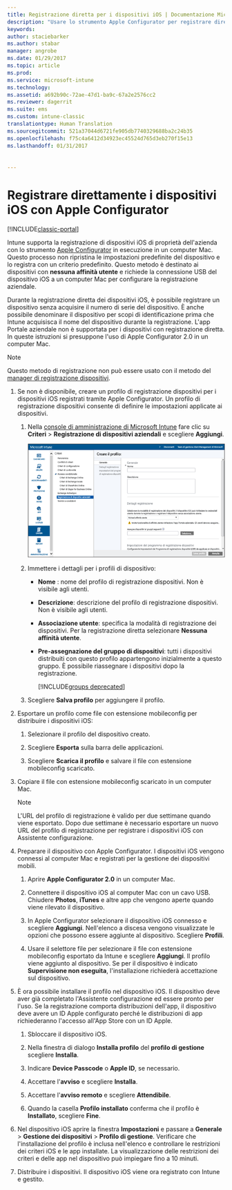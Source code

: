 ```yaml
---
title: Registrazione diretta per i dispositivi iOS | Documentazione Microsoft
description: "Usare lo strumento Apple Configurator per registrare direttamente i dispositivi iOS di proprietà dell&quot;azienda con un criterio predefinito mediante connessione USB a un computer Mac."
keywords: 
author: staciebarker
ms.author: stabar
manager: angrobe
ms.date: 01/29/2017
ms.topic: article
ms.prod: 
ms.service: microsoft-intune
ms.technology: 
ms.assetid: a692b90c-72ae-47d1-ba9c-67a2e2576cc2
ms.reviewer: dagerrit
ms.suite: ems
ms.custom: intune-classic
translationtype: Human Translation
ms.sourcegitcommit: 521a37044d6721fe905db7740329688ba2c24b35
ms.openlocfilehash: f75c4a6412d34923ec45524d765d3eb270f15e13
ms.lasthandoff: 01/31/2017


---
```


# <a name="directly-enroll-ios-devices-by-using-apple-configurator"></a>Registrare direttamente i dispositivi iOS con Apple Configurator

[!INCLUDE[classic-portal](../includes/classic-portal.md)]

Intune supporta la registrazione di dispositivi iOS di proprietà dell'azienda con lo strumento [Apple Configurator](http://go.microsoft.com/fwlink/?LinkId=518017) in esecuzione in un computer Mac. Questo processo non ripristina le impostazioni predefinite del dispositivo e lo registra con un criterio predefinito. Questo metodo è destinato ai dispositivi con **nessuna affinità utente** e richiede la connessione USB del dispositivo iOS a un computer Mac per configurare la registrazione aziendale.

Durante la registrazione diretta dei dispositivi iOS, è possibile registrare un dispositivo senza acquisire il numero di serie del dispositivo. È anche possibile denominare il dispositivo per scopi di identificazione prima che Intune acquisisca il nome del dispositivo durante la registrazione. L'app Portale aziendale non è supportata per i dispositivi con registrazione diretta. In queste istruzioni si presuppone l'uso di Apple Configurator 2.0 in un computer Mac.

>[!NOTE]
>Questo metodo di registrazione non può essere usato con il metodo del [manager di registrazione dispositivi](enroll-corporate-owned-devices-with-the-device-enrollment-manager-in-microsoft-intune.md).

1.  Se non è disponibile, creare un profilo di registrazione dispositivi per i dispositivi iOS registrati tramite Apple Configurator. Un profilo di registrazione dispositivi consente di definire le impostazioni applicate ai dispositivi.

    1.  Nella [console di amministrazione di Microsoft Intune](http://manage.microsoft.com) fare clic su **Criteri** &gt; **Registrazione di dispositivi aziendali** e scegliere **Aggiungi**.

        ![Pagina Crea profilo di registrazione dispositivi](../media/pol-sa-corp-enroll.png)

    2.  Immettere i dettagli per i profili di dispositivo:

        -   **Nome** : nome del profilo di registrazione dispositivi. Non è visibile agli utenti.

        -   **Descrizione**: descrizione del profilo di registrazione dispositivi. Non è visibile agli utenti.

        -   **Associazione utente**: specifica la modalità di registrazione dei dispositivi. Per la registrazione diretta selezionare **Nessuna affinità utente**.

        -   **Pre-assegnazione del gruppo di dispositivi**: tutti i dispositivi distribuiti con questo profilo appartengono inizialmente a questo gruppo. È possibile riassegnare i dispositivi dopo la registrazione.

            [!INCLUDE[groups deprecated](../includes/group-deprecation.md)]

    3.  Scegliere **Salva profilo** per aggiungere il profilo.

5.  Esportare un profilo come file con estensione mobileconfig per distribuire i dispositivi iOS:

    1.   Selezionare il profilo del dispositivo creato.

    2.   Scegliere **Esporta** sulla barra delle applicazioni.

    3.   Scegliere **Scarica il profilo** e salvare il file con estensione mobileconfig scaricato.

6.  Copiare il file con estensione mobileconfig scaricato in un computer Mac.
    > [!NOTE]
    > L'URL del profilo di registrazione è valido per due settimane quando viene esportato. Dopo due settimane è necessario esportare un nuovo URL del profilo di registrazione per registrare i dispositivi iOS con Assistente configurazione.

7.  Preparare il dispositivo con Apple Configurator. I dispositivi iOS vengono connessi al computer Mac e registrati per la gestione dei dispositivi mobili.

    1.  Aprire **Apple Configurator 2.0** in un computer Mac.

    2.  Connettere il dispositivo iOS al computer Mac con un cavo USB. Chiudere **Photos**, **iTunes** e altre app che vengono aperte quando viene rilevato il dispositivo.

    3.  In Apple Configurator selezionare il dispositivo iOS connesso e scegliere **Aggiungi**. Nell'elenco a discesa vengono visualizzate le opzioni che possono essere aggiunte al dispositivo. Scegliere **Profili**.

    4.  Usare il selettore file per selezionare il file con estensione mobileconfig esportato da Intune e scegliere **Aggiungi**. Il profilo viene aggiunto al dispositivo.  Se per il dispositivo è indicato **Supervisione non eseguita**, l'installazione richiederà accettazione sul dispositivo.

8.  È ora possibile installare il profilo nel dispositivo iOS. Il dispositivo deve aver già completato l'Assistente configurazione ed essere pronto per l'uso. Se la registrazione comporta distribuzioni dell'app, il dispositivo deve avere un ID Apple configurato perché le distribuzioni di app richiederanno l'accesso all'App Store con un ID Apple.

    1.  Sbloccare il dispositivo iOS.

    2.  Nella finestra di dialogo **Installa profilo** del **profilo di gestione** scegliere **Installa**.

    3.  Indicare **Device Passcode** o **Apple ID**, se necessario.

    4.  Accettare l'**avviso** e scegliere **Installa**.

    5.  Accettare l'**avviso remoto** e scegliere **Attendibile**.

    6.  Quando la casella **Profilo installato** conferma che il profilo è **Installato**, scegliere **Fine**.

9.  Nel dispositivo iOS aprire la finestra **Impostazioni** e passare a **Generale** &gt; **Gestione dei dispositivi** &gt; **Profilo di gestione**. Verificare che l'installazione del profilo è inclusa nell'elenco e controllare le restrizioni dei criteri iOS e le app installate. La visualizzazione delle restrizioni dei criteri e delle app nel dispositivo può impiegare fino a 10 minuti.

10.  Distribuire i dispositivi. Il dispositivo iOS viene ora registrato con Intune e gestito.

